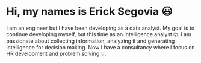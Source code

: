 # Hi, my names is Erick Segovia <font style="vertical-align: inherit;"><font style="vertical-align: inherit;">😃</font></font>

I am an engineer but I have been developing as a data analyst. My goal is to continue developing myself, but this time as an intelligence analyst <font style="vertical-align: inherit;"><font style="vertical-align: inherit;">🤓</font></font>.
I am passionate about collecting information, analyzing it and generating intelligence for decision making.
Now I have a consultancy where I focus on HR development and problem solving <font style="vertical-align: inherit;"><font style="vertical-align: inherit;">💡</font></font>.

